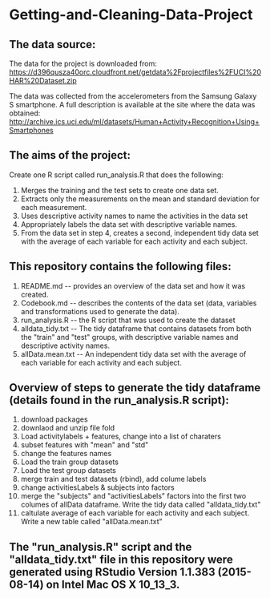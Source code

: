 # Getting-and-Cleaning-Data-Project

## The data source:
The data for the project is downloaded from: https://d396qusza40orc.cloudfront.net/getdata%2Fprojectfiles%2FUCI%20HAR%20Dataset.zip

The data was collected from the accelerometers from the Samsung Galaxy S smartphone. A full description is available at the site where the data was obtained: http://archive.ics.uci.edu/ml/datasets/Human+Activity+Recognition+Using+Smartphones

## The aims of the project:
Create one R script called run_analysis.R that does the following:
1. Merges the training and the test sets to create one data set.
2. Extracts only the measurements on the mean and standard deviation for each measurement.
3. Uses descriptive activity names to name the activities in the data set
4. Appropriately labels the data set with descriptive variable names.
5. From the data set in step 4, creates a second, independent tidy data set with the average of each variable for each activity and each subject.

## This repository contains the following files:
1. README.md -- provides an overview of the data set and how it was created.
2. Codebook.md -- describes the contents of the data set (data, variables and transformations used to generate the data).
3. run_analysis.R -- the R script that was used to create the dataset
4. alldata_tidy.txt -- The tidy dataframe that contains datasets from both the "train" and "test" groups, with descriptive variable names and descriptive activity names.
5. allData.mean.txt -- An independent tidy data set with the average of each variable for each activity and each subject.

## Overview of steps to generate the tidy dataframe (details found in the run_analysis.R script):
1. download packages
2. downlaod and unzip file fold
3. Load activitylabels + features, change into a list of charaters
4. subset features with "mean" and "std"
5. change the features names
6. Load the train group datasets
7. Load the test group datasets
8. merge train and test datasets (rbind), add colume labels
9. change activitiesLabels & subjects into factors
10. merge the "subjects" and "activitiesLabels" factors into the first two columes of allData dataframe. Write the tidy data called "alldata_tidy.txt"
11. caltulate average of each variable for each activity and each subject. Write a new table called "allData.mean.txt"

## The "run_analysis.R" script and the "alldata_tidy.txt" file in this repository were generated using RStudio Version 1.1.383 (2015-08-14) on Intel Mac OS X 10_13_3. 


